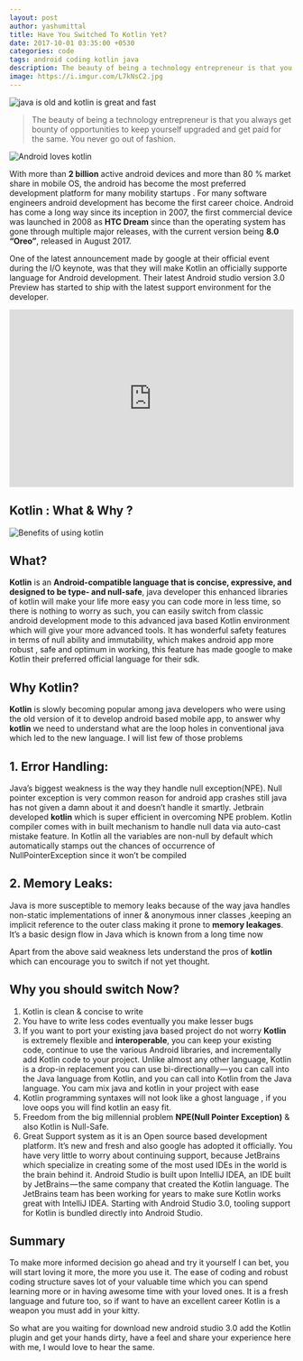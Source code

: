 ```yaml
---
layout: post
author: yashumittal
title: Have You Switched To Kotlin Yet?
date: 2017-10-01 03:35:00 +0530
categories: code
tags: android coding kotlin java
description: The beauty of being a technology entrepreneur is that you always get bounty of opportunities to keep yourself upgraded and get paid for the same. You never go out of fashion.
image: https://i.imgur.com/L7kNsC2.jpg
---
```


![java is old and kotlin is great and fast](https://i.imgur.com/L7kNsC2.jpg)

<blockquote>
The beauty of being a technology entrepreneur is that you always get bounty of opportunities to keep yourself upgraded and get paid for the same. You never go out of fashion.
</blockquote>

![Android loves kotlin](https://i.imgur.com/JrtAzDX.png)

With more than **2 billion** active android devices and more than 80 % market share in mobile OS, the android has become the most preferred development platform for many mobility startups . For many software engineers android development has become the first career choice. Android has come a long way since its inception in 2007, the first commercial device was launched in 2008 as **HTC Dream** since than the operating system has gone through multiple major releases, with the current version being **8.0 “Oreo”**, released in August 2017.

One of the latest announcement made by google at their official event during the I/O keynote, was that they will make Kotlin an officially supporte language for Android development. Their latest Android studio version 3.0 Preview has started to ship with the latest support environment for the developer.

<iframe width="100%" height="315" src="https://www.youtube.com/embed/1y4uhzw3vk0?rel=0" frameborder="0" allow="autoplay; encrypted-media" allowfullscreen></iframe>

## Kotlin : What & Why ?

![Benefits of using kotlin](https://i.imgur.com/7zKq7Sf.png)

## What?

**Kotlin** is an **Android-compatible language that is concise, expressive, and designed to be type- and null-safe**, java developer this enhanced libraries of kotlin will make your life more easy you can code more in less time, so there is nothing to worry as such, you can easily switch from classic android development mode to this advanced java based Kotlin environment which will give your more advanced tools. It has wonderful safety features in terms of null ability and immutability, which makes android app more robust , safe and optimum in working, this feature has made google to make Kotlin their preferred official language for their sdk.

## Why Kotlin?

**Kotlin** is slowly becoming popular among java developers who were using the old version of it to develop android based mobile app, to answer why **kotlin** we need to understand what are the loop holes in conventional java which led to the new language. I will list few of those problems

## 1. Error Handling:

Java’s biggest weakness is the way they handle null exception(NPE). Null pointer exception is very common reason for android app crashes still java has not given a damn about it and doesn’t handle it smartly. Jetbrain developed **kotlin** which is super efficient in overcoming NPE problem. Kotlin compiler comes with in built mechanism to handle null data via auto-cast mistake feature. In Kotlin all the variables are non-null by default which automatically stamps out the chances of occurrence of NullPointerException since it won’t be compiled

## 2. Memory Leaks:

Java is more susceptible to memory leaks because of the way java handles non-static implementations of inner & anonymous inner classes ,keeping an implicit reference to the outer class making it prone to **memory leakages**. It’s a basic design flow in Java which is known from a long time now

Apart from the above said weakness lets understand the pros of **kotlin** which can encourage you to switch if not yet thought.

## Why you should switch Now?

1. Kotlin is clean & concise to write
2. You have to write less codes eventually you make lesser bugs
3. If you want to port your existing java based project do not worry **Kotlin** is extremely flexible and **interoperable**, you can keep your existing code, continue to use the various Android libraries, and incrementally add Kotlin code to your project. Unlike almost any other language, Kotlin is a drop-in replacement you can use bi-directionally — you can call into the Java language from Kotlin, and you can call into Kotlin from the Java language. You cam mix java and kotlin in your project with ease
4. Kotlin programming syntaxes will not look like a ghost language , if you love oops you will find kotlin an easy fit.
5. Freedom from the big millennial problem **NPE(Null Pointer Exception)** & also Kotlin is Null-Safe.
6. Great Support system as it is an Open source based development platform. It’s new and fresh and also google has adopted it officially. You have very little to worry about continuing support, because JetBrains which specialize in creating some of the most used IDEs in the world is the brain behind it. Android Studio is built upon IntelliJ IDEA, an IDE built by JetBrains — the same company that created the Kotlin language. The JetBrains team has been working for years to make sure Kotlin works great with IntelliJ IDEA. Starting with Android Studio 3.0, tooling support for Kotlin is bundled directly into Android Studio.

## Summary

To make more informed decision go ahead and try it yourself I can bet, you will start loving it more, the more you use it. The ease of coding and robust coding structure saves lot of your valuable time which you can spend learning more or in having awesome time with your loved ones. It is a fresh language and future too, so if want to have an excellent career Kotlin is a weapon you must add in your kitty.

So what are you waiting for download new android studio 3.0 add the Kotlin plugin and get your hands dirty, have a feel and share your experience here with me, I would love to hear the same.
